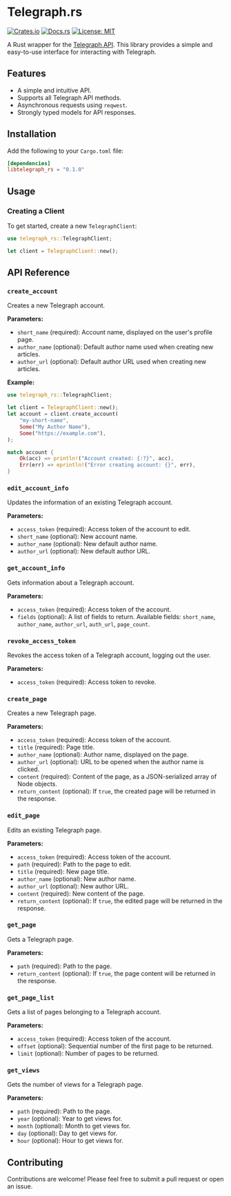 # Telegraph.rs

[![Crates.io](https://img.shields.io/crates/v/telegraph_rs.svg)](https://crates.io/crates/telegraph_rs)
[![Docs.rs](https://docs.rs/telegraph_rs/badge.svg)](https://docs.rs/telegraph_rs)
[![License: MIT](https://img.shields.io/badge/License-MIT-yellow.svg)](https://opensource.org/licenses/MIT)

A Rust wrapper for the [Telegraph API](https://telegra.ph/api). This library provides a simple and easy-to-use interface for interacting with Telegraph.

## Features

*   A simple and intuitive API.
*   Supports all Telegraph API methods.
*   Asynchronous requests using `reqwest`.
*   Strongly typed models for API responses.

## Installation

Add the following to your `Cargo.toml` file:

```toml
[dependencies]
libtelegraph_rs = "0.1.0"
```

## Usage

### Creating a Client

To get started, create a new `TelegraphClient`:

```rust
use telegraph_rs::TelegraphClient;

let client = TelegraphClient::new();
```

## API Reference

### `create_account`

Creates a new Telegraph account.

**Parameters:**

*   `short_name` (required): Account name, displayed on the user's profile page.
*   `author_name` (optional): Default author name used when creating new articles.
*   `author_url` (optional): Default author URL used when creating new articles.

**Example:**

```rust
use telegraph_rs::TelegraphClient;

let client = TelegraphClient::new();
let account = client.create_account(
    "my-short-name",
    Some("My Author Name"),
    Some("https://example.com"),
);

match account {
    Ok(acc) => println!("Account created: {:?}", acc),
    Err(err) => eprintln!("Error creating account: {}", err),
}
```

### `edit_account_info`

Updates the information of an existing Telegraph account.

**Parameters:**

*   `access_token` (required): Access token of the account to edit.
*   `short_name` (optional): New account name.
*   `author_name` (optional): New default author name.
*   `author_url` (optional): New default author URL.

### `get_account_info`

Gets information about a Telegraph account.

**Parameters:**

*   `access_token` (required): Access token of the account.
*   `fields` (optional): A list of fields to return. Available fields: `short_name`, `author_name`, `author_url`, `auth_url`, `page_count`.

### `revoke_access_token`

Revokes the access token of a Telegraph account, logging out the user.

**Parameters:**

*   `access_token` (required): Access token to revoke.

### `create_page`

Creates a new Telegraph page.

**Parameters:**

*   `access_token` (required): Access token of the account.
*   `title` (required): Page title.
*   `author_name` (optional): Author name, displayed on the page.
*   `author_url` (optional): URL to be opened when the author name is clicked.
*   `content` (required): Content of the page, as a JSON-serialized array of Node objects.
*   `return_content` (optional): If `true`, the created page will be returned in the response.

### `edit_page`

Edits an existing Telegraph page.

**Parameters:**

*   `access_token` (required): Access token of the account.
*   `path` (required): Path to the page to edit.
*   `title` (required): New page title.
*   `author_name` (optional): New author name.
*   `author_url` (optional): New author URL.
*   `content` (required): New content of the page.
*   `return_content` (optional): If `true`, the edited page will be returned in the response.

### `get_page`

Gets a Telegraph page.

**Parameters:**

*   `path` (required): Path to the page.
*   `return_content` (optional): If `true`, the page content will be returned in the response.

### `get_page_list`

Gets a list of pages belonging to a Telegraph account.

**Parameters:**

*   `access_token` (required): Access token of the account.
*   `offset` (optional): Sequential number of the first page to be returned.
*   `limit` (optional): Number of pages to be returned.

### `get_views`

Gets the number of views for a Telegraph page.

**Parameters:**

*   `path` (required): Path to the page.
*   `year` (optional): Year to get views for.
*   `month` (optional): Month to get views for.
*   `day` (optional): Day to get views for.
*   `hour` (optional): Hour to get views for.

## Contributing

Contributions are welcome! Please feel free to submit a pull request or open an issue.